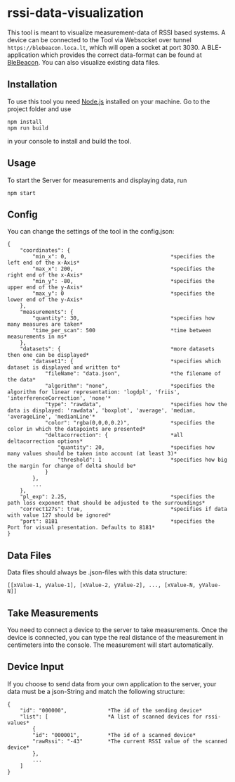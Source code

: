 # rssi-data-visualization

This tool is meant to visualize measurement-data of RSSI based systems. A device can be connected to the Tool via Websocket over tunnel `https://blebeacon.loca.lt`, which will open a socket at port 3030.
A BLE-application which provides the correct data-format can be found at [BleBeacon](https://github.com/TawsTm/BleServer). You can also visualize existing data files.

## Installation

To use this tool you need [Node.js](https://nodejs.org) installed on your machine. Go to the project folder and use

```
npm install
npm run build
```

in your console to install and build the tool.

## Usage

To start the Server for measurements and displaying data, run

```
npm start
```

## Config

You can change the settings of the tool in the config.json:
```
{
    "coordinates": {                                
        "min_x": 0,                                 *specifies the left end of the x-Axis*
        "max_x": 200,                               *specifies the right end of the x-Axis*
        "min_y": -80,                               *specifies the upper end of the y-Axis*
        "max_y": 0                                  *specifies the lower end of the y-Axis*
    },
    "measurements": {
        "quantity": 30,                             *specifies how many measures are taken*
        "time_per_scan": 500                        *time between measurements in ms*
    },
    "datasets": {                                   *more datasets then one can be displayed*
        "dataset1": {                               *specifies which dataset is displayed and written to*
            "fileName": "data.json",                *the filename of the data*
            "algorithm": "none",                    *specifies the algorithm for linear representation: 'logdpl', 'friis', 'interferenceCorrection', 'none'*
            "type": "rawdata",                      *specifies how the data is displayed: 'rawdata', 'boxplot', 'average', 'median, 'averageLine', 'medianLine'*
            "color": "rgba(0,0,0,0.2)",             *specifies the color in which the datapoints are presented*
            "deltacorrection": {                    *all deltacorrection options*
                "quantity": 20,                     *specifies how many values should be taken into account (at least 3)*
                "threshold": 1                      *specifies how big the margin for change of delta should be*
            }
        },
        ...
    },
    "pl_exp": 2.25,                                 *specifies the path loss exponent that should be adjusted to the surroundings*
    "correct127s": true,                            *specifies if data with value 127 should be ignored* 
    "port": 8181                                    *specifies the Port for visual presentation. Defaults to 8181*
}
```

## Data Files

Data files should always be .json-files with this data structure:

```
[[xValue-1, yValue-1], [xValue-2, yValue-2], ..., [xValue-N, yValue-N]]
```

## Take Measurements

You need to connect a device to the server to take measurements. Once the device is connected, you can type the real distance of the measurement in centimeters into the console. The measurement will start automatically.

## Device Input

If you choose to send data from your own application to the server, your data must be a json-String and match the following structure:
```
{
    "id": "000000",             *The id of the sending device*
    "list": [                   *A list of scanned devices for rssi-values*
        {
        "id": "000001",         *The id of a scanned device*
        "rawRssi": "-43"        *The current RSSI value of the scanned device*
        },
        ...
    ]
}
```